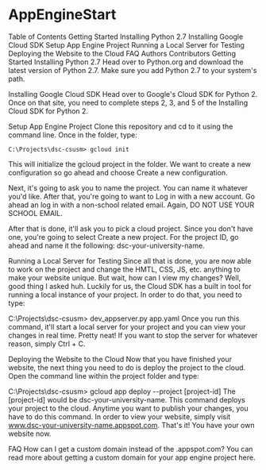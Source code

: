 # AppEngineStart
Table of Contents
Getting Started
Installing Python 2.7
Installing Google Cloud SDK
Setup App Engine Project
Running a Local Server for Testing
Deploying the Website to the Cloud
FAQ
Authors
Contributors
Getting Started
Installing Python 2.7
Head over to Python.org and download the latest version of Python 2.7. Make sure you add Python 2.7 to your system's path.

Installing Google Cloud SDK
Head over to Google's Cloud SDK for Python 2. Once on that site, you need to complete steps 2, 3, and 5 of the Installing Cloud SDK for Python 2.

Setup App Engine Project
Clone this repository and cd to it using the command line. Once in the folder, type:

    C:\Projects\dsc-csusm> gcloud init 
This will initialize the gcloud project in the folder. We want to create a new configuration so go ahead and choose Create a new configuration.

Next, it's going to ask you to name the project. You can name it whatever you'd like. After that, you're going to want to Log in with a new account. Go ahead an log in with a non-school related email. Again, DO NOT USE YOUR SCHOOL EMAIL.

After that is done, it'll ask you to pick a cloud project. Since you don't have one, you're going to select Create a new project. For the project ID, go ahead and name it the following: dsc-your-university-name.

Running a Local Server for Testing
Since all that is done, you are now able to work on the project and change the HMTL, CSS, JS, etc. anything to make your website unique. But wait, how can I view my changes? Well, good thing I asked huh. Luckily for us, the Cloud SDK has a built in tool for running a local instance of your project. In order to do that, you need to type:

C:\Projects\dsc-csusm> dev_appserver.py app.yaml 
Once you run this command, it'll start a local server for your project and you can view your changes in real time. Pretty neat! If you want to stop the server for whatever reason, simply Ctrl + C.

Deploying the Website to the Cloud
Now that you have finished your website, the next thing you need to do is deploy the project to the cloud. Open the command line within the project folder and type:

C:\Projects\dsc-csusm> gcloud app deploy --project [project-id] 
The [project-id] would be dsc-your-university-name. This command deploys your project to the cloud. Anytime you want to publish your changes, you have to do this command. In order to view your website, simply visit www.dsc-your-university-name.appspot.com. That's it! You have your own website now.

FAQ
How can I get a custom domain instead of the .appspot.com?
You can read more about getting a custom domain for your app engine project here.
